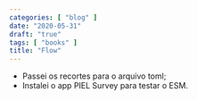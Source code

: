 ```yaml
---
categories: [ "blog" ]
date: "2020-05-31"
draft: "true"
tags: [ "books" ]
title: "Flow"
---
```

 - Passei os recortes para o arquivo toml;
 - Instalei o app PIEL Survey para testar o ESM.
